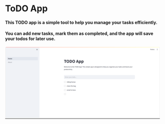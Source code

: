 # ToDO App

#### This TODO app is a simple tool to help you manage your tasks efficiently. 
#### You can add new tasks, mark them as completed, and the app will save your todos for later use.


![img.png](img.png)
